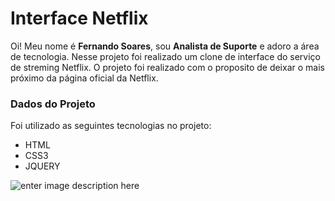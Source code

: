 # Interface Netflix
Oi! Meu nome é **Fernando Soares**, sou **Analista de Suporte** e adoro a área de tecnologia. Nesse projeto foi realizado um clone de interface do serviço de streming Netflix. O projeto foi realizado com o proposito de deixar o mais próximo da página oficial da Netflix.

### Dados do Projeto
Foi utilizado as seguintes tecnologias no projeto:

- HTML
- CSS3
- JQUERY

![enter image description here](https://logodownload.org/wp-content/uploads/2014/10/netflix-logo-5.png)
